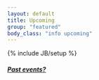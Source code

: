 ```yaml
---
layout: default
title: Upcoming
group: "featured"
body_class: "info upcoming"
---
```

{% include JB/setup %}



<ul class="classed root">

</ul>

<h5><a href="chronology.html">Past events?</a></h5>
